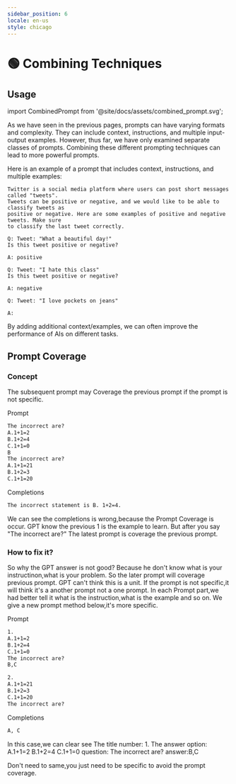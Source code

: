 ```yaml
---
sidebar_position: 6
locale: en-us
style: chicago
---
```


# 🟢 Combining Techniques

## Usage

import CombinedPrompt from '@site/docs/assets/combined_prompt.svg';

<div style={{textAlign: 'center'}}>
  <CombinedPrompt style={{width:"100%",height:"300px",verticalAlign:"top"}}/>
</div>


As we have seen in the previous pages, prompts can have varying formats and complexity. They can include context, instructions, and multiple input-output examples. However, thus far, we have only examined separate classes of prompts. Combining these different prompting techniques can lead to more powerful prompts. 

Here is an example of a prompt that includes context, instructions, and multiple examples:

```text
Twitter is a social media platform where users can post short messages called "tweets".
Tweets can be positive or negative, and we would like to be able to classify tweets as
positive or negative. Here are some examples of positive and negative tweets. Make sure 
to classify the last tweet correctly.

Q: Tweet: "What a beautiful day!"
Is this tweet positive or negative?

A: positive

Q: Tweet: "I hate this class"
Is this tweet positive or negative?

A: negative

Q: Tweet: "I love pockets on jeans"

A:
```

By adding additional context/examples, we can often improve the performance of AIs
on different tasks. 

## Prompt Coverage

### Concept

The subsequent prompt may Coverage the previous prompt if the prompt is not specific.

Prompt

```md
The incorrect are?
A.1+1=2
B.1+2=4
C.1+1=0
B
The incorrect are?
A.1+1=21
B.1+2=3
C.1+1=20
```

Completions

```md
The incorrect statement is B. 1+2=4.
```

We can see the completions is wrong,because the Prompt Coverage is occur.
GPT know the previous 1 is the example to learn. But after you say "The incorrect are?" The latest prompt is coverage the previous prompt. 

### How to fix it?

So why the GPT answer is not good? Because he don't know what is your instructinon,what is your problem. So the later prompt will coverage previous prompt. GPT can't think this is a unit. If the prompt is not specific,it will think it's a another prompt not a one prompt.
In each Prompt part,we had better tell it what is the instruction,what is the example and so on.
We give a new prompt method below,it's more specific.

Prompt

```md
1.
A.1+1=2
B.1+2=4
C.1+1=0
The incorrect are?
B,C

2.
A.1+1=21
B.1+2=3
C.1+1=20
The incorrect are?

```

Completions

```md
A, C
```

In this case,we can clear see 
The title number: 1.
The answer option:
A.1+1=2
B.1+2=4
C.1+1=0
question:
The incorrect are?
answer:B,C

Don't need to same,you just need to be specific to avoid the prompt coverage.





